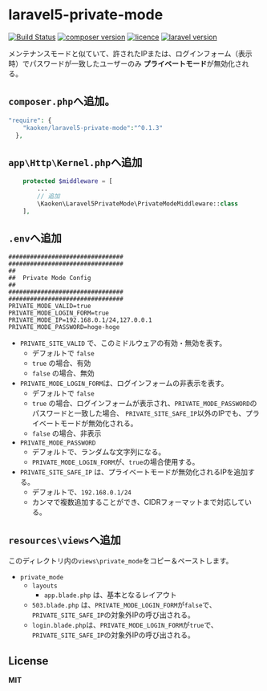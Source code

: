 # laravel5-private-mode
[![Build Status](https://img.shields.io/travis/markdown-it/markdown-it/master.svg?style=flat)](https://github.com/kaoken/markdown-it-php)
[![composer version](https://img.shields.io/badge/version-0.1.3-blue.svg)](https://github.com/kaoken/markdown-it-php)
[![licence](https://img.shields.io/badge/licence-MIT-blue.svg)](https://github.com/kaoken/markdown-it-php)
[![laravel version](https://img.shields.io/badge/Laravel%20version-≧5.0-red.svg)](https://github.com/kaoken/markdown-it-php)

メンテナンスモードと似ていて、許されたIPまたは、ログインフォーム（表示時）でパスワードが一致したユーザーのみ
**プライベートモード**が無効化される。


## `composer.php`へ追加。
``` php
"require": {
    "kaoken/laravel5-private-mode":"^0.1.3"
  },
```

## `app\Http\Kernel.php`へ追加
``` php
    protected $middleware = [
        ...
        // 追加
        \Kaoken\Laravel5PrivateMode\PrivateModeMiddleware::class
    ],

```


## `.env`へ追加
```
################################
################################
##
##  Private Mode Config
##
################################
################################
PRIVATE_MODE_VALID=true
PRIVATE_MODE_LOGIN_FORM=true
PRIVATE_MODE_IP=192.168.0.1/24,127.0.0.1
PRIVATE_MODE_PASSWORD=hoge-hoge

```

* `PRIVATE_SITE_VALID` で、このミドルウェアの有効・無効を表す。
  * デフォルトで `false`
  * `true` の場合、有効
  * `false` の場合、無効
* `PRIVATE_MODE_LOGIN_FORM`は、ログインフォームの非表示を表す。
  * デフォルトで `false`
  * `true` の場合、ログインフォームが表示され、`PRIVATE_MODE_PASSWORD`のパスワードと一致した場合、
  `PRIVATE_SITE_SAFE_IP`以外のIPでも、プライベートモードが無効化される。
  * `false` の場合、非表示
* `PRIVATE_MODE_PASSWORD`
  * デフォルトで、ランダムな文字列になる。
  * `PRIVATE_MODE_LOGIN_FORM`が、`true`の場合使用する。
* `PRIVATE_SITE_SAFE_IP` は、プライベートモードが無効化されるIPを追加する。
  * デフォルトで、`192.168.0.1/24`
  * カンマで複数追加することができ、CIDRフォーマットまで対応している。


## `resources\views`へ追加
このディレクトリ内の`views\private_mode`をコピー＆ペーストします。
* `private_mode`
  * `layouts`
    * `app.blade.php` は、基本となるレイアウト
  * `503.blade.php` は、`PRIVATE_MODE_LOGIN_FORM`が`false`で、`PRIVATE_SITE_SAFE_IP`の対象外IPの呼び出される。
  * `login.blade.php`は、`PRIVATE_MODE_LOGIN_FORM`が`true`で、`PRIVATE_SITE_SAFE_IP`の対象外IPの呼び出される。



## License
**MIT**